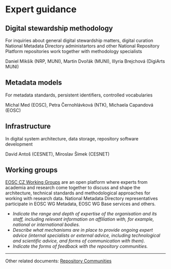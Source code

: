 
# Expert guidance



## Digital stewardship methodology

For inquiries about general digital stewardship matters, digital curation National Metadata Directory administartors and other National Repository Platform repositories work together with methodology specialists

Daniel Mikšík (NRP, MUNI), Martin Dvořák (MUNI), Illyria Brejchová (DigiArts MUNI)

## Metadata models

For metadata standards, persistent identifiers, controlled vocabularies

Michal Med (EOSC), Petra Černohlávková (NTK), Michaela Capandová (EOSC)

## Infrastructure

In digital system architecture, data storage, repository software development

David Antoš (CESNET), Miroslav Šimek (CESNET)

## Working groups

[EOSC CZ Working Groups](https://www.eosc.cz/en/working-groups) are an open platform where experts from academia and research come together to discuss and shape the architecture, technical standards and methodological approaches for working with research data. National Metadata Directory representatives participate in EOSC WG Metadata, EOSC WG Base services and others.




- *Indicate the range and depth of expertise of the organisation and its staff, including relevant information on affiliation with, for example, national or international bodies.*
- *Describe what mechanisms are in place to provide ongoing expert advice (internal specialists or external advice, including technological and scientific advice, and forms of communication with them).*
- *Indicate the forms of feedback with the repository communities.*

---

Other related documents: [Repository Communities](../guides/repository-communities.md) 
